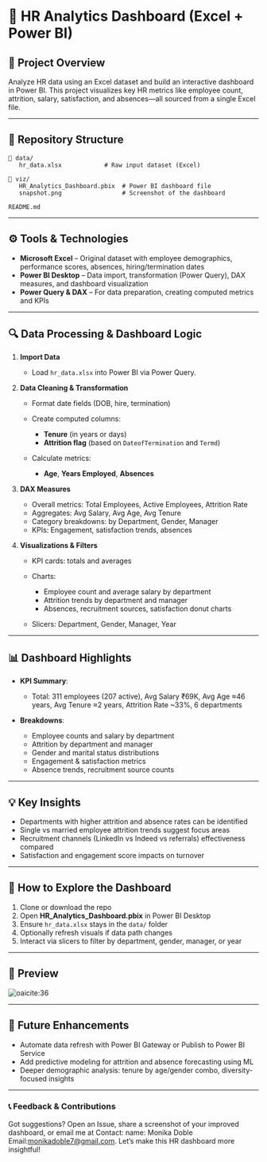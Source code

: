 # 🏢 HR Analytics Dashboard (Excel + Power BI)

## 📌 Project Overview

Analyze HR data using an Excel dataset and build an interactive dashboard in Power BI. This project visualizes key HR metrics like employee count, attrition, salary, satisfaction, and absences—all sourced from a single Excel file.

---

## 📁 Repository Structure

```
📁 data/
   hr_data.xlsx            # Raw input dataset (Excel)

📁 viz/
   HR_Analytics_Dashboard.pbix  # Power BI dashboard file
   snapshot.png                 # Screenshot of the dashboard

README.md
```

---

## ⚙️ Tools & Technologies

* **Microsoft Excel** – Original dataset with employee demographics, performance scores, absences, hiring/termination dates
* **Power BI Desktop** – Data import, transformation (Power Query), DAX measures, and dashboard visualization
* **Power Query & DAX** – For data preparation, creating computed metrics and KPIs

---

## 🔍 Data Processing & Dashboard Logic

1. **Import Data**

   * Load `hr_data.xlsx` into Power BI via Power Query.

2. **Data Cleaning & Transformation**

   * Format date fields (DOB, hire, termination)
   * Create computed columns:

     * **Tenure** (in years or days)
     * **Attrition flag** (based on `DateofTermination` and `Termd`)
   * Calculate metrics:

     * **Age**, **Years Employed**, **Absences**

3. **DAX Measures**

   * Overall metrics: Total Employees, Active Employees, Attrition Rate
   * Aggregates: Avg Salary, Avg Age, Avg Tenure
   * Category breakdowns: by Department, Gender, Manager
   * KPIs: Engagement, satisfaction trends, absences

4. **Visualizations & Filters**

   * KPI cards: totals and averages
   * Charts:

     * Employee count and average salary by department
     * Attrition trends by department and manager
     * Absences, recruitment sources, satisfaction donut charts
   * Slicers: Department, Gender, Manager, Year

---

## 📊 Dashboard Highlights

* **KPI Summary**:

  * Total: 311 employees (207 active), Avg Salary ₹69K, Avg Age ≈46 years, Avg Tenure ≈2 years, Attrition Rate \~33%, 6 departments
* **Breakdowns**:

  * Employee counts and salary by department
  * Attrition by department and manager
  * Gender and marital status distributions
  * Engagement & satisfaction metrics
  * Absence trends, recruitment source counts

---

## 💡 Key Insights

* Departments with higher attrition and absence rates can be identified
* Single vs married employee attrition trends suggest focus areas
* Recruitment channels (LinkedIn vs Indeed vs referrals) effectiveness compared
* Satisfaction and engagement score impacts on turnover

---

## 🚀 How to Explore the Dashboard

1. Clone or download the repo
2. Open **HR\_Analytics\_Dashboard.pbix** in Power BI Desktop
3. Ensure `hr_data.xlsx` stays in the `data/` folder
4. Optionally refresh visuals if data path changes
5. Interact via slicers to filter by department, gender, manager, or year

---

## 📸 Preview

![oaicite:36](viz/snapshot.png)

---

## 🔭 Future Enhancements

* Automate data refresh with Power BI Gateway or Publish to Power BI Service
* Add predictive modeling for attrition and absence forecasting using ML
* Deeper demographic analysis: tenure by age/gender combo, diversity-focused insights

---


### 📞 Feedback & Contributions

Got suggestions? Open an Issue, share a screenshot of your improved dashboard, or email me at 
Contact:
name: Monika Doble
Email:monikadoble7@gmail.com. Let’s make this HR dashboard more insightful!

